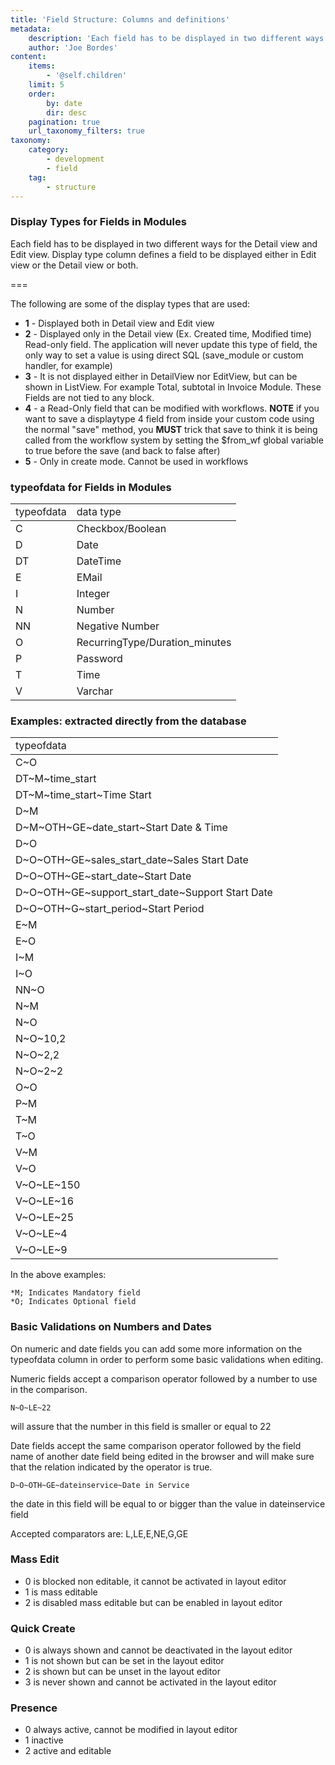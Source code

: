 ```yaml
---
title: 'Field Structure: Columns and definitions'
metadata:
    description: 'Each field has to be displayed in two different ways for the Detail view and Edit view.'
    author: 'Joe Bordes'
content:
    items:
        - '@self.children'
    limit: 5
    order:
        by: date
        dir: desc
    pagination: true
    url_taxonomy_filters: true
taxonomy:
    category:
        - development 
        - field
    tag:
        - structure
---
```


### Display Types for Fields in Modules

Each field has to be displayed in two different ways for the Detail view and Edit view. Display type column defines a field to be displayed either in Edit view or the Detail view or both.

===

The following are some of the display types that are used:

- **1** - Displayed both in Detail view and Edit view
- **2** - Displayed only in the Detail view (Ex. Created time, Modified time) Read-only field. The application will never update this type of field, the only way to set a value is using direct SQL (save\_module or custom handler, for example)
- **3** - It is not displayed either in DetailView nor EditView, but can be shown in ListView. For example Total, subtotal in Invoice Module. These Fields are not tied to any block.
- **4** - a Read-Only field that can be modified with workflows. **NOTE** if you want to save a displaytype 4 field from inside your custom code using the normal "save" method, you **MUST** trick that save to think it is being called from the workflow system by setting the $from\_wf global variable to true before the save (and back to false after)
- **5** - Only in create mode. Cannot be used in workflows

### typeofdata for Fields in Modules

<table class="table table-striped">
<td>typeofdata</td>
<td>data type</td>
</tr>
</thead>
<tbody>
<tr class="odd">
<td>C</td>
<td>Checkbox/Boolean</td>
</tr>
<tr class="even">
<td>D</td>
<td>Date</td>
</tr>
<tr class="odd">
<td>DT</td>
<td>DateTime</td>
</tr>
<tr class="even">
<td>E</td>
<td>EMail</td>
</tr>
<tr class="odd">
<td>I</td>
<td>Integer</td>
</tr>
<tr class="even">
<td>N</td>
<td>Number</td>
</tr>
<tr class="odd">
<td>NN</td>
<td>Negative Number</td>
</tr>
<tr class="even">
<td>O</td>
<td>RecurringType/Duration_minutes</td>
</tr>
<tr class="odd">
<td>P</td>
<td>Password</td>
</tr>
<tr class="even">
<td>T</td>
<td>Time</td>
</tr>
<tr class="odd">
<td>V</td>
<td>Varchar</td>
</tr>
</tbody>
</table>

### Examples: extracted directly from the database

<table class="table table-striped">
<td>typeofdata</td>
</tr>
</thead>
<tbody>
<tr class="odd">
<td>C~O</td>
</tr>
<tr class="even">
<td>DT~M~time_start</td>
</tr>
<tr class="odd">
<td>DT~M~time_start~Time Start</td>
</tr>
<tr class="even">
<td>D~M</td>
</tr>
<tr class="odd">
<td>D~M~OTH~GE~date_start~Start Date &amp; Time</td>
</tr>
<tr class="even">
<td>D~O</td>
</tr>
<tr class="odd">
<td>D~O~OTH~GE~sales_start_date~Sales Start Date</td>
</tr>
<tr class="even">
<td>D~O~OTH~GE~start_date~Start Date</td>
</tr>
<tr class="odd">
<td>D~O~OTH~GE~support_start_date~Support Start Date</td>
</tr>
<tr class="even">
<td>D~O~OTH~G~start_period~Start Period</td>
</tr>
<tr class="odd">
<td>E~M</td>
</tr>
<tr class="even">
<td>E~O</td>
</tr>
<tr class="odd">
<td>I~M</td>
</tr>
<tr class="even">
<td>I~O</td>
</tr>
<tr class="odd">
<td>NN~O</td>
</tr>
<tr class="even">
<td>N~M</td>
</tr>
<tr class="odd">
<td>N~O</td>
</tr>
<tr class="even">
<td>N~O~10,2</td>
</tr>
<tr class="odd">
<td>N~O~2,2</td>
</tr>
<tr class="even">
<td>N~O~2~2</td>
</tr>
<tr class="odd">
<td>O~O</td>
</tr>
<tr class="even">
<td>P~M</td>
</tr>
<tr class="odd">
<td>T~M</td>
</tr>
<tr class="even">
<td>T~O</td>
</tr>
<tr class="odd">
<td>V~M</td>
</tr>
<tr class="even">
<td>V~O</td>
</tr>
<tr class="odd">
<td>V~O~LE~150</td>
</tr>
<tr class="even">
<td>V~O~LE~16</td>
</tr>
<tr class="odd">
<td>V~O~LE~25</td>
</tr>
<tr class="even">
<td>V~O~LE~4</td>
</tr>
<tr class="odd">
<td>V~O~LE~9</td>
</tr>
</tbody>
</table>

In the above examples:

    *M; Indicates Mandatory field 
    *O; Indicates Optional field

### Basic Validations on Numbers and Dates

On numeric and date fields you can add some more information on the typeofdata column in order to perform some basic validations when editing.

Numeric fields accept a comparison operator followed by a number to use in the comparison.

    N~O~LE~22

will assure that the number in this field is smaller or equal to 22

Date fields accept the same comparison operator followed by the field name of another date field being edited in the browser and will make sure that the relation indicated by the operator is true.

    D~O~OTH~GE~dateinservice~Date in Service

the date in this field will be equal to or bigger than the value in dateinservice field

Accepted comparators are: L,LE,E,NE,G,GE

### Mass Edit

-  0 is blocked non editable, it cannot be activated in layout editor
-  1 is mass editable
-  2 is disabled mass editable but can be enabled in layout editor

### Quick Create

-  0 is always shown and cannot be deactivated in the layout editor
-  1 is not shown but can be set in the layout editor
-  2 is shown but can be unset in the layout editor
-  3 is never shown and cannot be activated in the layout editor

### Presence

-   0 always active, cannot be modified in layout editor
-   1 inactive
-   2 active and editable
